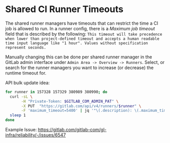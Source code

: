 # Shared CI Runner Timeouts

The shared runner managers have timeouts that can restrict the time a CI job is allowed to run. In a runner config, there is a *Maximum job timeout* field that is described by the following: ```This timeout will take precedence when lower than project-defined timeout and accepts a human readable time input language like "1 hour". Values without specification represent seconds.```

Manually changing this can be done per shared runner manager in the GitLab admin interface under ```Admin Area -> Overview -> Runners```. Select, or search for the runner managers you want to increase (or decrease) the runtime timeout for.

API bulk update idea:
``` bash
for runner in 157328 157329 380989 380990; do
  curl -sL \
       -H "Private-Token: $GITLAB_COM_ADMIN_PAT" \
       -X PUT  "https://gitlab.com/api/v4/runners/$runner" \
       -F 'maximum_timeout=5400' | jq '"\(.description): \(.maximum_timeout)"'
  sleep 1
done
```

Example Issue: https://gitlab.com/gitlab-com/gl-infra/reliability/-/issues/6547
